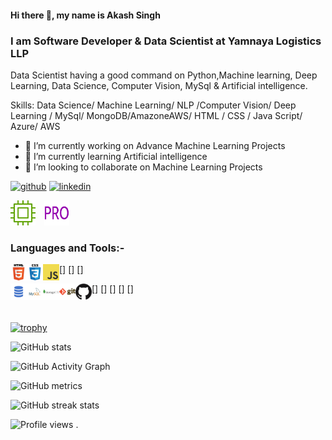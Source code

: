 #### Hi there 👋, my name is Akash Singh
###  I am Software Developer & Data Scientist at Yamnaya Logistics LLP
Data Scientist having a good command on Python,Machine learning, Deep Learning, Data Science, Computer Vision, MySql & Artificial intelligence.

Skills: Data Science/ Machine Learning/ NLP /Computer Vision/ Deep Learning  / MySql/ MongoDB/AmazoneAWS/ HTML / CSS / Java Script/ Azure/ AWS

- 🔭 I’m currently working on Advance Machine Learning Projects 
- 🌱 I’m currently learning Artificial intelligence 
- 👯 I’m looking to collaborate on Machine Learning Projects 


[<img src='https://cdn.jsdelivr.net/npm/simple-icons@3.0.1/icons/github.svg' alt='github' height='40'>](https://github.com/AkashSahlot)  [<img src='https://cdn.jsdelivr.net/npm/simple-icons@3.0.1/icons/linkedin.svg' alt='linkedin' height='40'>](www.linkedin.com/in/akash-singh965042)


<a href='https://docs.github.com/en/developers'><img src='https://raw.githubusercontent.com/acervenky/animated-github-badges/master/assets/devbadge.gif' width='40' height='40'></a> <a href='https://github.com/pricing'><img src='https://raw.githubusercontent.com/acervenky/animated-github-badges/master/assets/pro.gif' width='40' height='40'></a> 

### Languages and Tools:-

[<img align="left" alt="HTML5" width="26px" src="https://raw.githubusercontent.com/github/explore/80688e429a7d4ef2fca1e82350fe8e3517d3494d/topics/html/html.png" />]
[<img align="left" alt="CSS3" width="26px" src="https://raw.githubusercontent.com/github/explore/80688e429a7d4ef2fca1e82350fe8e3517d3494d/topics/css/css.png" />]
[<img align="left" alt="JavaScript" width="26px" src="https://raw.githubusercontent.com/github/explore/80688e429a7d4ef2fca1e82350fe8e3517d3494d/topics/javascript/javascript.png" />]


[<img align="left" alt="SQL" width="26px" src="https://raw.githubusercontent.com/github/explore/80688e429a7d4ef2fca1e82350fe8e3517d3494d/topics/sql/sql.png" />]
[<img align="left" alt="MySQL" width="26px" src="https://raw.githubusercontent.com/github/explore/80688e429a7d4ef2fca1e82350fe8e3517d3494d/topics/mysql/mysql.png" />]
[<img align="left" alt="MongoDB" width="26px" src="https://raw.githubusercontent.com/github/explore/80688e429a7d4ef2fca1e82350fe8e3517d3494d/topics/mongodb/mongodb.png" />]
[<img align="left" alt="Git" width="26px" src="https://raw.githubusercontent.com/github/explore/80688e429a7d4ef2fca1e82350fe8e3517d3494d/topics/git/git.png" />]
[<img align="left" alt="GitHub" width="26px" src="https://raw.githubusercontent.com/github/explore/78df643247d429f6cc873026c0622819ad797942/topics/github/github.png" />]


<br />

[![trophy](https://github-profile-trophy.vercel.app/?username=AkashSahlot)](https://github.com/ryo-ma/github-profile-trophy)

![GitHub stats](https://github-readme-stats.vercel.app/api?username=AkashSahlot&show_icons=true)  

![GitHub Activity Graph](https://activity-graph.herokuapp.com/graph?username=AkashSahlot)  

![GitHub metrics](https://metrics.lecoq.io/AkashSahlot)  

![GitHub streak stats](https://github-readme-streak-stats.herokuapp.com/?user=AkashSahlot)  

![Profile views](https://gpvc.arturio.dev/AkashSahlot) .
